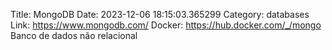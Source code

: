 Title: MongoDB
Date: 2023-12-06 18:15:03.365299
Category: databases
Link: https://www.mongodb.com/
Docker: https://hub.docker.com/_/mongo
Banco de dados não relacional
